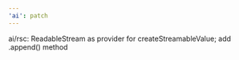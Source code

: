 ```yaml
---
'ai': patch
---
```


ai/rsc: ReadableStream as provider for createStreamableValue; add .append() method
